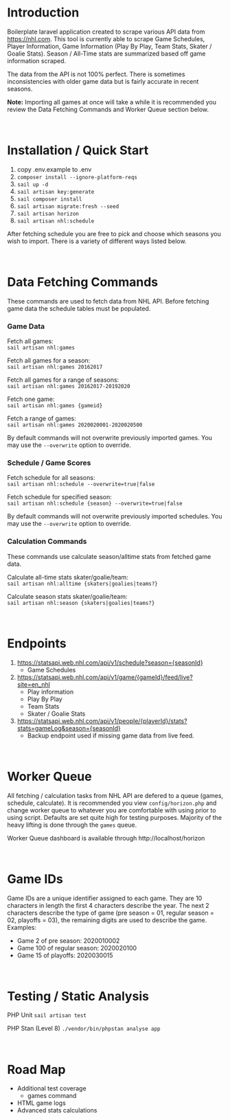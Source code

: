 # Introduction
Boilerplate laravel application created to scrape various API data from https://nhl.com. This tool is currently able to scrape Game Schedules, Player Information, Game Information (Play By Play, Team Stats, Skater / Goalie Stats). Season / All-Time stats are summarized based off game information scraped.

The data from the API is not 100% perfect. There is sometimes inconsistencies with older game data but is fairly accurate in recent seasons.

**Note:** Importing all games at once will take a while it is recommended you review the Data Fetching Commands and Worker Queue section below.

<br />

# Installation / Quick Start

1) copy .env.example to .env
2) `composer install --ignore-platform-reqs`
3) `sail up -d`
4) `sail artisan key:generate`
5) `sail composer install`
6) `sail artisan migrate:fresh --seed`
7) `sail artisan horizon`
8) `sail artisan nhl:schedule`

After fetching schedule you are free to pick and choose which seasons you wish to import. There is a variety of different ways listed below.

<br />

# Data Fetching Commands
These commands are used to fetch data from NHL API. Before fetching game data the schedule tables must be populated.<br />

### Game Data

Fetch all games:<br />
`sail artisan nhl:games`

Fetch all games for a season:<br />
`sail artisan nhl:games 20162017`

Fetch all games for a range of seasons:<br />
`sail artisan nhl:games 20162017-20192020`

Fetch one game:<br />
`sail artisan nhl:games {gameid}`

Fetch a range of games:<br />
`sail artisan nhl:games 2020020001-2020020500`

By default commands will not overwrite previously imported games. You may use the `--overwrite` option to override.

### Schedule / Game Scores
Fetch schedule for all seasons:<br />
`sail artisan nhl:schedule --overwrite=true|false`

Fetch schedule for specified season:<br />
`sail artisan nhl:schedule {season} --overwrite=true|false`

By default commands will not overwrite previously imported schedules. You may use the `--overwrite` option to override.

### Calculation Commands
These commands use calculate season/alltime stats from fetched game data.<br />

Calculate all-time stats skater/goalie/team:<br />
`sail artisan nhl:alltime {skaters|goalies|teams?}`

Calculate season stats skater/goalie/team:<br />
`sail artisan nhl:season {skaters|goalies|teams?}`

<br />

# Endpoints
1) https://statsapi.web.nhl.com/api/v1/schedule?season={seasonId}
    - Game Schedules
2) https://statsapi.web.nhl.com/api/v1/game/{gameId}/feed/live?site=en_nhl
   - Play information
   - Play By Play
   - Team Stats
   - Skater / Goalie Stats
3) https://statsapi.web.nhl.com/api/v1/people/{playerId}/stats?stats=gameLog&season={seasonId}
    - Backup endpoint used if missing game data from live feed.

<br />

# Worker Queue
All fetching / calculation tasks from NHL API are defered to a queue (games, schedule, calculate). It is recommended you view `config/horizon.php` and change worker queue to whatever you are comfortable with using prior to using script. Defaults are set quite high for testing purposes. Majority of the heavy lifting is done through the `games` queue.

Worker Queue dashboard is available through http://localhost/horizon

<br />

# Game IDs
Game IDs are a unique identifier assigned to each game. They are 10 characters in length the first 4 characters describe the year. The next 2 characters describe the type of game (pre season = 01, regular season = 02, playoffs = 03), the remaining digits are used to describe the game. Examples:
- Game 2 of pre season: 2020010002
- Game 100 of regular season: 2020020100
- Game 15 of playoffs: 2020030015

<br />

# Testing / Static Analysis

PHP Unit
`sail artisan test`

PHP Stan (Level 8)
`./vendor/bin/phpstan analyse app`

<br />

# Road Map
- Additional test coverage
    - games command
- HTML game logs
- Advanced stats calculations